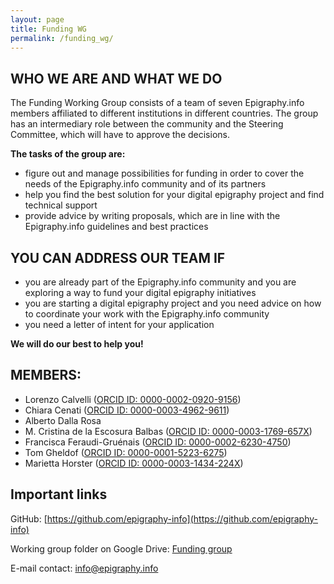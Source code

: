 ```yaml
---
layout: page
title: Funding WG
permalink: /funding_wg/
---
```


## WHO WE ARE AND WHAT WE DO

The Funding Working Group consists of a team of seven Epigraphy.info members affiliated to different institutions in different countries. The group has an intermediary role between the community and the Steering Committee, which will have to approve the decisions.

**The tasks of the group are:**

* figure out and manage possibilities for funding in order to cover the needs of the Epigraphy.info community and of its partners
* help you find the best solution for your digital epigraphy project and find technical support
* provide advice by writing proposals, which are in line with the Epigraphy.info guidelines and best practices

## YOU CAN ADDRESS OUR TEAM IF
* you are already part of the Epigraphy.info community and you are exploring a way to fund your digital epigraphy initiatives
* you are starting a digital epigraphy project and you need advice on how to coordinate your work with the Epigraphy.info community
* you need a letter of intent for your application

**We will do our best to help you!**

## MEMBERS:

* Lorenzo Calvelli (<a href="https://orcid.org/0000-0002-0920-9156" target="blank">ORCID ID: 0000-0002-0920-9156</a>)
* Chiara Cenati (<a href="https://orcid.org/0000-0003-4962-9611" target="blank">ORCID ID: 0000-0003-4962-9611</a>)
* Alberto Dalla Rosa
* M. Cristina de la Escosura Balbas (<a href="https://orcid.org/0000-0003-1769-657X" target="blank">ORCID ID: 0000-0003-1769-657X</a>)
* Francisca Feraudi-Gruénais (<a href="https://orcid.org/0000-0002-6230-4750" target="blank">ORCID ID: 0000-0002-6230-4750</a>)
* Tom Gheldof (<a href="https://orcid.org/0000-0003-1769-657X" target="blank">ORCID ID: 0000-0001-5223-6275</a>)
* Marietta Horster (<a href="https://orcid.org/0000-0003-1434-224X" target="blank">ORCID ID: 0000-0003-1434-224X</a>)

## Important links

GitHub: [https://github.com/epigraphy-info](https://github.com/epigraphy-info)

Working group folder on Google Drive: <a href="https://drive.google.com/drive/folders/1ZgiUkQWzJ-MKT-dNkXGJNanl0moA2uz9" target="blank">Funding group</a>

E-mail contact: [info@epigraphy.info](mailto:info@epigraphy.info)
